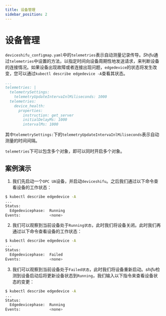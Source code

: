 ```yaml
---
title: 设备管理
sidebar_position: 2
---
```


# 设备管理
`deviceshifu_configmap.yaml`中的`telemetries`表示自动测量记录传导。*Shifu*通过`telemetries`中设置的方法，以指定时间向设备周期性地发送请求，来判断设备的连接情况。如果设备出现故障或者连接出现问题，`edgedevice`的状态将发生改变，您可以通过`kubectl describe edgedevice -A`查看其状态。

```yaml
...
telemetries: |  
  telemetrySettings:  
    telemetryUpdateIntervaInlMiliseconds: 1000  
  telemetries:  
    device_health:  
      properties:  
        instruction: get_server  
        initialDelayMs: 1000  
        intervalMs: 1000
```
其中`telemetrySettings:`下的`telemetryUpdateIntervaInlMiliseconds`表示自动测量的时间间隔。

`telemetries`下可以包含多个对象，即可以同时开启多个对象。

## 案例演示
1. 我们先启动一个`OPC UA`设备，并启动`deviceshifu`。之后我们通过以下命令查看设备的工作状态：

```bash
$ kubectl describe edgedevice -A
...
Status:
  Edgedevicephase:  Running
Events:             <none>
```
2. 我们可以观察到当前设备处于`Running状态`，此时我们将设备关闭。此时我们再通过以下命令查看设备的工作状态：

```bash
$ kubectl describe edgedevice -A
...
Status:
  Edgedevicephase:  Failed
Events:             <none>
```
3. 我们可以观察到当前设备处于`Failed状态`，此时我们将设备重新启动。*shifu*检测到设备启动后将更新设备状态到`Running`，我们输入以下指令来查看设备状态的变更：

```bash
$ kubectl describe edgedevice -A
...
Status:
  Edgedevicephase:  Running
Events:             <none>
